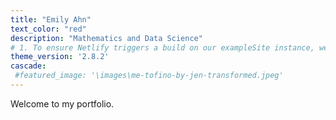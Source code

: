 ```yaml
---
title: "Emily Ahn"
text_color: "red"
description: "Mathematics and Data Science"
# 1. To ensure Netlify triggers a build on our exampleSite instance, we need to change a file in the exampleSite directory.
theme_version: '2.8.2'
cascade:
 #featured_image: '\images\me-tofino-by-jen-transformed.jpeg'
---
```

Welcome to my portfolio.
